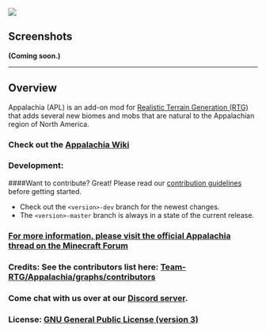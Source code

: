![](https://raw.githubusercontent.com/Team-RTG/Appalachia/1.10.2-master/src/main/resources/assets/appalachia/logo.png)

## Screenshots
**(Coming soon.)**

---

## Overview

Appalachia (APL) is an add-on mod for [Realistic Terrain Generation (RTG)](https://github.com/Team-RTG/Realistic-Terrain-Generation) that adds several new biomes and mobs that are natural to the Appalachian region of North America.

### Check out the **[Appalachia Wiki](https://github.com/Team-RTG/Appalachia/wiki)**

### Development:

####Want to contribute? Great! Please read our [contribution guidelines](https://github.com/Team-RTG/Appalachia/blob/1.10.2-master/.github/CONTRIBUTING.md) before getting started.

* Check out the `<version>-dev` branch for the newest changes.
* The `<version>-master` branch is always in a state of the current release.

### [For more information, please visit the official Appalachia thread on the Minecraft Forum](http://www.minecraftforum.net/forums/mapping-and-modding/minecraft-mods/wip-mods/2740395-rtg-addon-appalachia-realistic-biomes-inspired-by)

### Credits: See the contributors list here: [Team-RTG/Appalachia/graphs/contributors](https://github.com/Team-RTG/Appalachia/graphs/contributors)

### Come chat with us over at our [Discord server](https://discord.gg/ugmshWr).

### License: [GNU General Public License (version 3)](https://github.com/Team-RTG/Appalachia/blob/1.10.2-master/LICENSE.txt)
